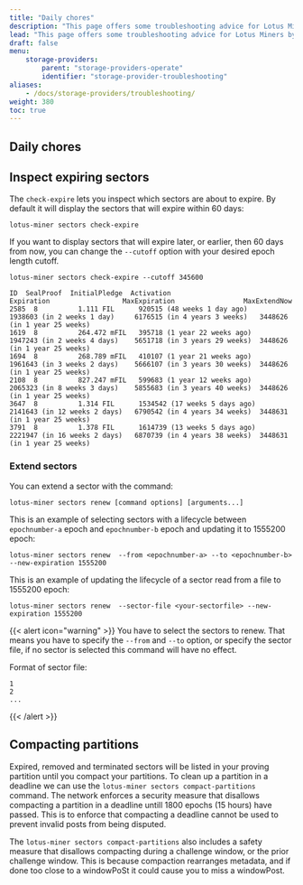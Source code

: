 ```yaml
---
title: "Daily chores"
description: "This page offers some troubleshooting advice for Lotus Miners by listing some of the most common errors that users can come accross."
lead: "This page offers some troubleshooting advice for Lotus Miners by listing some of the most common errors that users can come accross."
draft: false
menu:
    storage-providers:
        parent: "storage-providers-operate"
        identifier: "storage-provider-troubleshooting"
aliases:
    - /docs/storage-providers/troubleshooting/
weight: 380
toc: true
---
```


## Daily chores

## Inspect expiring sectors

The `check-expire` lets you inspect which sectors are about to expire. By default it will display the sectors that will expire within 60 days:

```shell
lotus-miner sectors check-expire
```

If you want to display sectors that will expire later, or earlier, then 60 days from now, you can change the `--cutoff` option with your desired epoch length cutoff.

```shell with-output
lotus-miner sectors check-expire --cutoff 345600
```

```shell output
ID  SealProof  InitialPledge  Activation                      Expiration                  MaxExpiration                 MaxExtendNow
2585  8          1.111 FIL      920515 (48 weeks 1 day ago)     1938603 (in 2 weeks 1 day)     6176515 (in 4 years 3 weeks)   3448626 (in 1 year 25 weeks)  
1619  8          264.472 mFIL   395718 (1 year 22 weeks ago)    1947243 (in 2 weeks 4 days)    5651718 (in 3 years 29 weeks)  3448626 (in 1 year 25 weeks)  
1694  8          268.789 mFIL   410107 (1 year 21 weeks ago)    1961643 (in 3 weeks 2 days)    5666107 (in 3 years 30 weeks)  3448626 (in 1 year 25 weeks)  
2108  8          827.247 mFIL   599683 (1 year 12 weeks ago)    2065323 (in 8 weeks 3 days)    5855683 (in 3 years 40 weeks)  3448626 (in 1 year 25 weeks)  
3647  8          1.314 FIL      1534542 (17 weeks 5 days ago)   2141643 (in 12 weeks 2 days)   6790542 (in 4 years 34 weeks)  3448631 (in 1 year 25 weeks) 
3791  8          1.378 FIL      1614739 (13 weeks 5 days ago)   2221947 (in 16 weeks 2 days)   6870739 (in 4 years 38 weeks)  3448631 (in 1 year 25 weeks)
```

### Extend sectors

You can extend a sector with the command:

```shell
lotus-miner sectors renew [command options] [arguments...]
```

This is an example of selecting sectors with a lifecycle between `epochnumber-a` epoch and `epochnumber-b` epoch and updating it to 1555200 epoch:

```shell
lotus-miner sectors renew  --from <epochnumber-a> --to <epochnumber-b> --new-expiration 1555200
```

This is an example of updating the lifecycle of a sector read from a file to 1555200 epoch:

```shell
lotus-miner sectors renew  --sector-file <your-sectorfile> --new-expiration 1555200
```

{{< alert icon="warning" >}}
You have to select the sectors to renew. That means you have to specify the `--from` and `--to` option, or specify the sector file, if no sector is selected this command will have no effect.

Format of sector file:

```
1
2
...
```
{{< /alert >}}

## Compacting partitions

Expired, removed and terminated sectors will be listed in your proving partition until you compact your partitions. To clean up a partition in a deadline we can use the `lotus-miner sectors compact-partitions` command. The network enforces a security measure that disallows compacting a partition in a deadline untill 1800 epochs (15 hours) have passed. This is to enforce that compacting a deadline cannot be used to prevent invalid posts from being disputed.

The `lotus-miner sectors compact-partitions` also includes a safety measure that disallows compacting during a challenge window, or the prior challenge window. This is because compaction rearranges metadata, and if done too close to a windowPoSt it could cause you to miss a windowPost.